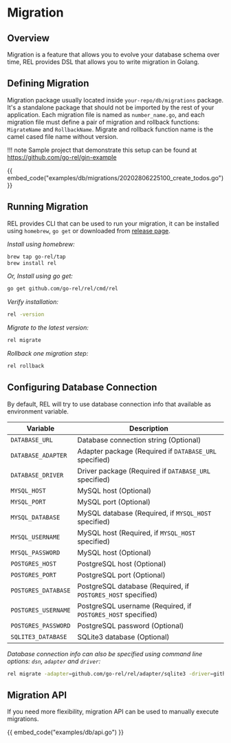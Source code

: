 # Migration

## Overview

Migration is a feature that allows you to evolve your database schema over time, REL provides DSL that allows you to write migration in Golang.

## Defining Migration

Migration package usually located inside `your-repo/db/migrations` package. It's a standalone package that should not be imported by the rest of your application.
Each migration file is named as `number_name.go`, and each migration file must define a pair of migration and rollback functions: `MigrateName` and `RollbackName`. 
Migrate and rollback function name is the camel cased file name without version.

!!! note
    Sample project that demonstrate this setup can be found at https://github.com/go-rel/gin-example

{{ embed_code("examples/db/migrations/20202806225100_create_todos.go") }}

## Running Migration

REL provides CLI that can be used to run your migration, it can be installed using `homebrew`, `go get` or downloaded from [release page](https://github.com/go-rel/rel/releases).

*Install using homebrew:*

```bash
brew tap go-rel/tap
brew install rel
```

*Or, Install using go get:*

```bash
go get github.com/go-rel/rel/cmd/rel
```

*Verify installation:*

```bash
rel -version
```

*Migrate to the latest version:*

```bash
rel migrate
```

*Rollback one migration step:*

```bash
rel rollback
```

## Configuring Database Connection

By default, REL will try to use database connection info that available as environment variable.

| Variable              | Description                                                   |
|-----------------------|---------------------------------------------------------------|
| `DATABASE_URL`        | Database connection string (Optional)                         |
| `DATABASE_ADAPTER`    | Adapter package (Required if `DATABASE_URL` specified)        |
| `DATABASE_DRIVER`     | Driver package (Required if `DATABASE_URL` specified)         |
| `MYSQL_HOST`          | MySQL host (Optional)                                         |
| `MYSQL_PORT`          | MySQL port (Optional)                                         |
| `MYSQL_DATABASE`      | MySQL database (Required, if `MYSQL_HOST` specified)          |
| `MYSQL_USERNAME`      | MySQL host (Required, if `MYSQL_HOST` specified)              |
| `MYSQL_PASSWORD`      | MySQL host (Optional)                                         |
| `POSTGRES_HOST`       | PostgreSQL host (Optional)                                    |
| `POSTGRES_PORT`       | PostgreSQL port (Optional)                                    |
| `POSTGRES_DATABASE`   | PostgreSQL database (Required, if `POSTGRES_HOST` specified)  |
| `POSTGRES_USERNAME`   | PostgreSQL username (Required, if `POSTGRES_HOST` specified)  |
| `POSTGRES_PASSWORD`   | PostgreSQL password (Optional)                                |
| `SQLITE3_DATABASE`    | SQLite3 database (Optional)                                   |

*Database connection info can also be specified using command line options: `dsn`, `adapter` and `driver`:*

```bash
rel migrate -adapter=github.com/go-rel/rel/adapter/sqlite3 -driver=github.com/mattn/go-sqlite3 -dsn=:memory:
```

## Migration API

If you need more flexibility, migration API can be used to manually execute migrations.

{{ embed_code("examples/db/api.go") }}
